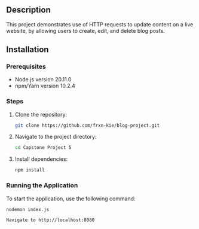 # <Blog Project>

## Description

This project demonstrates use of HTTP requests to update content on a live website, by allowing users to create, edit, and delete blog posts.

## Installation

### Prerequisites

- Node.js version 20.11.0
- npm/Yarn version 10.2.4

### Steps

1. Clone the repository:
    ```sh
    git clone https://github.com/frxn-kie/blog-project.git
    ```
2. Navigate to the project directory:
    ```sh
    cd Capstone Project 5
    ```
3. Install dependencies:
    ```sh
    npm install
    ```
### Running the Application 

To start the application, use the following command:
```sh
nodemon index.js

Navigate to http://localhost:8080
